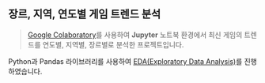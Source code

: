 ## 장르, 지역, 연도별 게임 트렌드 분석

> [Google Colaboratory](https://colab.google/)를 사용하여 **Jupyter** 노트북 환경에서 최신 게임의 트렌드를 연도별, 지역별, 장르별로 분석한 프로젝트입니다.

Python과 Pandas 라이브러리를 사용하여 [EDA(Exploratory Data Analysis)](https://youtu.be/NEvuulahg2g)를 진행하였습니다.
